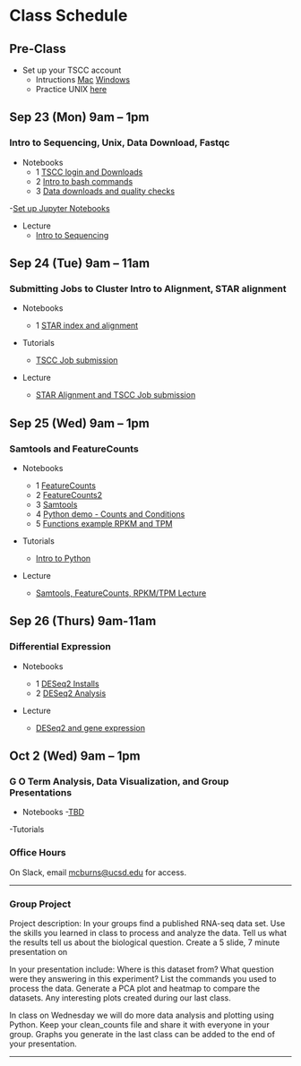 
# Class Schedule 

## Pre-Class
- Set up your TSCC account
   - Intructions [Mac](https://github.com/macatbu/biom200_bootcamp_2019/blob/master/tutorials/Generate_public_private_key_mac.ipynb)   [Windows](https://github.com/macatbu/biom200_bootcamp_2019/blob/master/tutorials/Generate_public_and_private_key_windows.ipynb)
   - Practice UNIX [here](http://korflab.ucdavis.edu/bootcamp.html)

## Sep 23 (Mon) 9am – 1pm 
### Intro to Sequencing, Unix, Data Download, Fastqc
- Notebooks
   - 1 [TSCC login and Downloads](https://github.com/macatbu/biom200_bootcamp_2019/blob/master/notebooks/01-TSCC_login_and_program_downloads.ipynb) 
   - 2 [Intro to bash commands](https://github.com/macatbu/biom200_bootcamp_2019/blob/master/notebooks/02-Essential_bash_commands.ipynb)
   - 3 [Data downloads and quality checks](https://github.com/macatbu/biom200_bootcamp_2019/blob/master/notebooks/03-Download_Data_and_Fastqc.ipynb)


-[Set up Jupyter Notebooks](https://github.com/macatbu/biom200_bootcamp_2019/blob/master/tutorials/Opening_Jupyter_Notebooks.ipynb)


- Lecture 
   - [Intro to Sequencing]()

## Sep 24 (Tue) 9am – 11am
### Submitting Jobs to Cluster Intro to Alignment, STAR alignment

- Notebooks
   - 1 [STAR index and alignment](https://github.com/macatbu/biom200_bootcamp_2019/blob/master/notebooks/04-STAR_index_alignment_and_aliases.ipynb)

- Tutorials
   - [TSCC Job submission](https://github.com/macatbu/biom200_bootcamp_2019/blob/master/tutorials/TSCC_job_submission.ipynb)

- Lecture 
  - [STAR Alignment and TSCC Job submission]()

## Sep 25 (Wed) 9am – 1pm
### Samtools and FeatureCounts

- Notebooks
  - 1 [FeatureCounts](https://github.com/macatbu/biom200_bootcamp_2019/blob/master/notebooks/06-FeatureCounts.ipynb)
  - 2 [FeatureCounts2](https://github.com/macatbu/biom200_bootcamp_2019/blob/master/notebooks/07-FeatureCounts_tutorial.ipynb)
  - 3 [Samtools](https://github.com/macatbu/biom200_bootcamp_2019/blob/master/notebooks/05-Samtools_Sort_and_Indexing.ipynb)
  - 4 [Python demo - Counts and Conditions]()
  - 5 [Functions example RPKM and TPM](https://github.com/macatbu/biom200_bootcamp_2019/blob/master/notebooks/08-Functions_example_RPKM_and_TPM.ipynb)

- Tutorials 
  - [Intro to Python]()

- Lecture 
  - [Samtools, FeatureCounts, RPKM/TPM Lecture]()

## Sep 26 (Thurs) 9am-11am
### Differential Expression

- Notebooks
  - 1 [DESeq2 Installs]()
  - 2 [DESeq2 Analysis](https://github.com/macatbu/biom200_bootcamp_2019/blob/master/notebooks/10-DESeq2_analysis.ipynb)


- Lecture 
   - [DESeq2 and gene expression]()

## Oct 2 (Wed) 9am – 1pm
### G O Term Analysis, Data Visualization, and Group Presentations 

- Notebooks
  -[TBD]()

-Tutorials 



### Office Hours

On Slack, email mcburns@ucsd.edu for access. 

*************************************************************************

### Group Project
 
Project description: 
In your groups find a published RNA-seq data set. Use the skills you learned in class to process and analyze the data. Tell us what the results tell us about the biological question. Create a 5 slide, 7 minute presentation on 
 
 In your presentation include:
 Where is this dataset from?
 What question were they answering in this experiment?
 List the commands you used to process the data.
 Generate a PCA plot and heatmap to compare the datasets. 
 Any interesting plots created during our last class.
 
 In class on Wednesday we will do more data analysis and plotting using Python.
 Keep your clean_counts file and share it with everyone in your group. 
 Graphs you generate in the last class can be added to the end of your presentation. 
 
 
 
*************************************************************************






